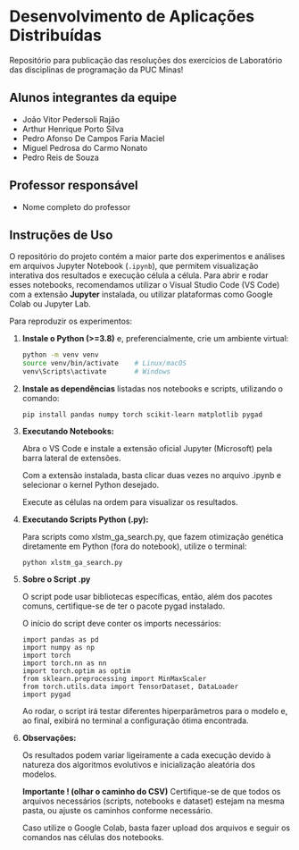 # Desenvolvimento de Aplicações Distribuídas
Repositório para publicação das resoluções dos exercícios de Laboratório das disciplinas de programação da PUC Minas!

## Alunos integrantes da equipe

* João Vitor Pedersoli Rajão
* Arthur Henrique Porto Silva
* Pedro Afonso De Campos Faria Maciel
* Miguel Pedrosa do Carmo Nonato
* Pedro Reis de Souza

## Professor responsável

* Nome completo do professor

## Instruções de Uso

O repositório do projeto contém a maior parte dos experimentos e análises em arquivos Jupyter Notebook (`.ipynb`), que permitem visualização interativa dos resultados e execução célula a célula. Para abrir e rodar esses notebooks, recomendamos utilizar o Visual Studio Code (VS Code) com a extensão **Jupyter** instalada, ou utilizar plataformas como Google Colab ou Jupyter Lab.

Para reproduzir os experimentos:

1. **Instale o Python (>=3.8)** e, preferencialmente, crie um ambiente virtual:
   ```bash
   python -m venv venv
   source venv/bin/activate    # Linux/macOS
   venv\Scripts\activate       # Windows
   ```

2. **Instale as dependências** listadas nos notebooks e scripts, utilizando o comando:
    ```
    pip install pandas numpy torch scikit-learn matplotlib pygad
    ```

3. **Executando Notebooks:**

    Abra o VS Code e instale a extensão oficial Jupyter (Microsoft) pela barra lateral de extensões.

    Com a extensão instalada, basta clicar duas vezes no arquivo .ipynb e selecionar o kernel Python desejado.

    Execute as células na ordem para visualizar os resultados.

4. **Executando Scripts Python (.py):**

    Para scripts como xlstm_ga_search.py, que fazem otimização genética diretamente em Python (fora do notebook), utilize o terminal:
    ```
    python xlstm_ga_search.py
    ```

5. **Sobre o Script .py**

    O script pode usar bibliotecas específicas, então, além dos pacotes comuns, certifique-se de ter o pacote pygad instalado.

    O início do script deve conter os imports necessários:

    ```
    import pandas as pd
    import numpy as np
    import torch
    import torch.nn as nn
    import torch.optim as optim
    from sklearn.preprocessing import MinMaxScaler
    from torch.utils.data import TensorDataset, DataLoader
    import pygad
    ```
    Ao rodar, o script irá testar diferentes hiperparâmetros para o modelo e, ao final, exibirá no terminal a configuração ótima encontrada.

6. **Observações:**

    Os resultados podem variar ligeiramente a cada execução devido à natureza dos algoritmos evolutivos e inicialização aleatória dos modelos.

     **Importante ! (olhar o caminho do CSV)**  Certifique-se de que todos os arquivos necessários (scripts, notebooks e dataset) estejam na mesma pasta, ou ajuste os caminhos conforme necessário.

    Caso utilize o Google Colab, basta fazer upload dos arquivos e seguir os comandos nas células dos notebooks.

